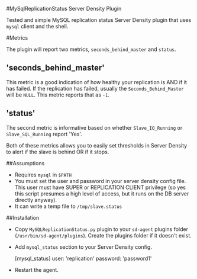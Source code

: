 #MySqlReplicationStatus Server Density Plugin

Tested and simple MySQL replication status Server Density plugin that uses `mysql` client and the shell.

#Metrics

The plugin will report two metrics, `seconds_behind_master` and `status`. 

## 'seconds_behind_master' 

This metric is a good indication of how healthy your replication is AND if it has failed. If the replication has failed, usually the `Seconds_Behind_Master` will be `NULL`. This metric reports that as `-1`.

## 'status'

The second metric is informative based on whether `Slave_IO_Running` or `Slave_SQL_Running` report 'Yes'.


Both of these metrics allows you to easily set thresholds in Server Density to alert if the slave is behind OR if it stops. 

##Assumptions

* Requires `mysql` in `$PATH`
* You must set the user and password in your server density config file. This user must have SUPER or REPLICATION CLIENT privilege (so yes this script presumes a high level of access, but it runs on the DB server directly anyway).
* It can write a temp file to `/tmp/slave.status`

##Installation

* Copy `MySQLReplicationStatus.py` plugin to your `sd-agent` plugins folder (`/usr/bin/sd-agent/plugins`). Create the plugins folder if it doesn't exist.

* Add `mysql_status` section to your Server Density config.

    [mysql_status]
    user: 'replication'
    password: 'password1'

* Restart the agent.
